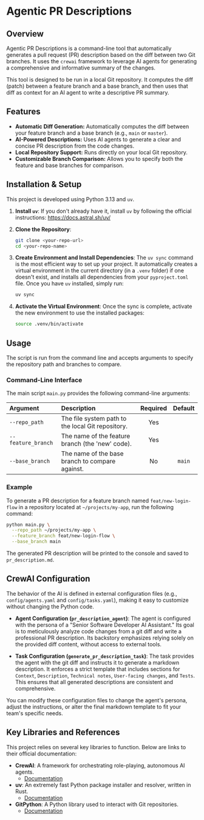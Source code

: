 # Agentic PR Descriptions

## Overview

Agentic PR Descriptions is a command-line tool that automatically generates a pull request (PR) description based on the diff between two Git branches. It uses the `crewai` framework to leverage AI agents for generating a comprehensive and informative summary of the changes.

This tool is designed to be run in a local Git repository. It computes the diff (patch) between a feature branch and a base branch, and then uses that diff as context for an AI agent to write a descriptive PR summary.

## Features

*   **Automatic Diff Generation:** Automatically computes the diff between your feature branch and a base branch (e.g., `main` or `master`).
*   **AI-Powered Descriptions:** Uses AI agents to generate a clear and concise PR description from the code changes.
*   **Local Repository Support:** Runs directly on your local Git repository.
*   **Customizable Branch Comparison:** Allows you to specify both the feature and base branches for comparison.

## Installation & Setup

This project is developed using Python 3.13 and `uv`.

1.  **Install `uv`**: If you don't already have it, install `uv` by following the official instructions: https://docs.astral.sh/uv/

2.  **Clone the Repository**:
    ```bash
    git clone <your-repo-url>
    cd <your-repo-name>
    ```

3.  **Create Environment and Install Dependencies**:
    The `uv sync` command is the most efficient way to set up your project. It automatically creates a virtual environment in the current directory (in a `.venv` folder) if one doesn't exist, and installs all dependencies from your `pyproject.toml` file.
    Once you have `uv` installed, simply run:
    ```bash
    uv sync
    ```

4.  **Activate the Virtual Environment**:
    Once the sync is complete, activate the new environment to use the installed packages:
    ```bash
    source .venv/bin/activate
    ```

## Usage

The script is run from the command line and accepts arguments to specify the repository path and branches to compare.

### Command-Line Interface

The main script `main.py` provides the following command-line arguments:

| Argument | Description | Required | Default |
| :--- | :--- | :---: | :---: |
| `--repo_path` | The file system path to the local Git repository. | Yes | |
| `--feature_branch` | The name of the feature branch (the 'new' code). | Yes | |
| `--base_branch` | The name of the base branch to compare against. | No | `main` |

### Example

To generate a PR description for a feature branch named `feat/new-login-flow` in a repository located at `~/projects/my-app`, run the following command:

```bash
python main.py \
  --repo_path ~/projects/my-app \
  --feature_branch feat/new-login-flow \
  --base_branch main
```

The generated PR description will be printed to the console and saved to `pr_description.md`.

## CrewAI Configuration

The behavior of the AI is defined in external configuration files (e.g., `config/agents.yaml` and `config/tasks.yaml`), making it easy to customize without changing the Python code.

*   **Agent Configuration (`pr_description_agent`)**: The agent is configured with the persona of a "Senior Software Developer AI Assistant." Its goal is to meticulously analyze code changes from a git diff and write a professional PR description. Its backstory emphasizes relying solely on the provided diff content, without access to external tools.

*   **Task Configuration (`generate_pr_description_task`)**: The task provides the agent with the git diff and instructs it to generate a markdown description. It enforces a strict template that includes sections for `Context`, `Description`, `Technical notes`, `User-facing changes`, and `Tests`. This ensures that all generated descriptions are consistent and comprehensive.

You can modify these configuration files to change the agent's persona, adjust the instructions, or alter the final markdown template to fit your team's specific needs.

## Key Libraries and References

This project relies on several key libraries to function. Below are links to their official documentation:

*   **CrewAI**: A framework for orchestrating role-playing, autonomous AI agents.
    *   [Documentation](https://docs.crewai.com/)
*   **uv**: An extremely fast Python package installer and resolver, written in Rust.
    *   [Documentation](https://docs.astral.sh/uv/)
*   **GitPython**: A Python library used to interact with Git repositories.
    *   [Documentation](https://gitpython.readthedocs.io/en/stable/)
